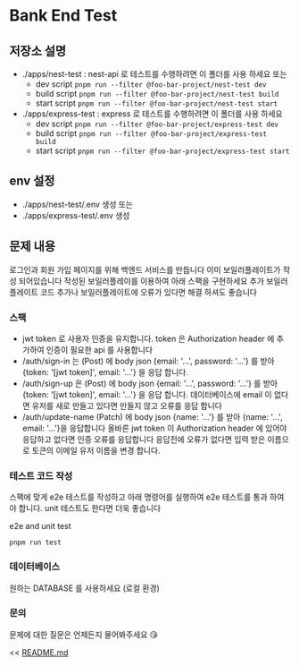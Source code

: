 # Bank End Test

## 저장소 설명

- ./apps/nest-test : nest-api 로 테스트를 수행하려면 이 폴더를 사용 하세요 또는
  - dev script `pnpm run --filter @foo-bar-project/nest-test dev`
  - build script `pnpm run --filter @foo-bar-project/nest-test build`
  - start script `pnpm run --filter @foo-bar-project/nest-test start`
- ./apps/express-test : express 로 테스트를 수행하려면 이 폴더를 사용 하세요
  - dev script `pnpm run --filter @foo-bar-project/express-test dev`
  - build script `pnpm run --filter @foo-bar-project/express-test build`
  - start script `pnpm run --filter @foo-bar-project/express-test start`

## env 설정

- ./apps/nest-test/.env 생성 또는
- ./apps/express-test/.env 생성

## 문제 내용

로그인과 회원 가입 페이지를 위해 백엔드 서비스를 만듭니다
이미 보일러플레이트가 작성 되어있습니다 작성된 보일러플레이를 이용하여 아래 스팩을 구현하세요 추가 보일러플레이트 코드 추가나 보일러플레이트에 오류가 있다면 해결 하셔도 좋습니다

### 스팩

- jwt token 로 사용자 인증을 유지합니다. token 은 Authorization header 에 추가하여 인증이 필요한 api 를 사용합니다
- /auth/sign-in 는 (Post) 에 body json {email: '...', password: '...'} 를 받아 {token: '[jwt token]', email: '...'} 을 응답 합니다.
- /auth/sign-up 은 (Post) 에 body json {email: '...', password: '...'} 를 받아 {token: '[jwt token]', email: '...'} 을 응답 합니다. 데이터베이스에 email 이 없다면 유저를 새로 만들고 있다면 만들지 않고 오류를 응답 합니다
- /auth/update-name (Patch) 에 body json {name: '...'} 를 받아 {name: '...', email: '...'}을 응답합니다 올바른 jwt token 이 Authorization header 에 있어야 응답하고 없다면 인증 오류를 응답합니다 응답전에 오류가 없다면 입력 받은 이름으로 토큰의 이메일 유저 이름을 변경 합니다.

### 테스트 코드 작성

스팩에 맞게 e2e 테스트를 작성하고 아래 명령어를 실행하여 e2e 테스트를 통과 하여야 합니다.
unit 테스트도 한다면 더욱 좋습니다

e2e and unit test
```shell
pnpm run test
```

### 데이터베이스

원하는 DATABASE 를 사용하세요 (로컬 환경)

### 문의

문제에 대한 질문은 언제든지 물어봐주세요 😘



<< [README.md](README.md)
